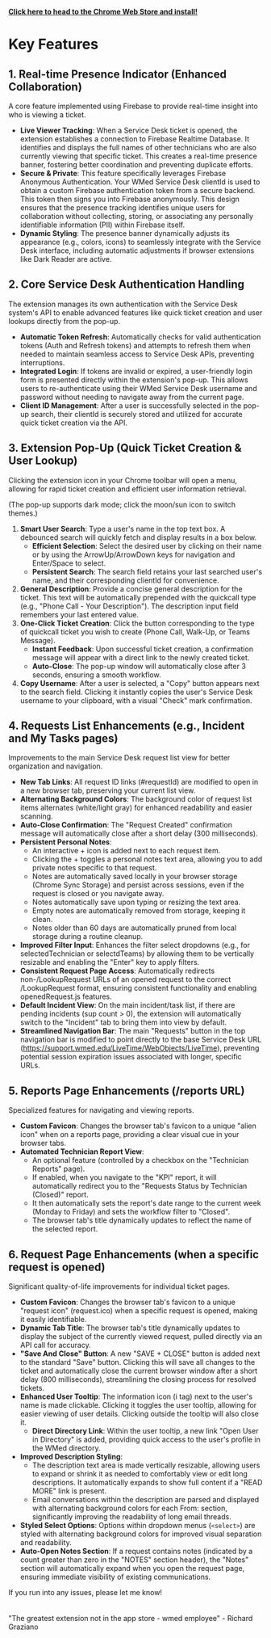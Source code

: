 **[Click here to head to the Chrome Web Store and install!](https://chromewebstore.google.com/detail/ngclhnocakhkdieeecnieijcponodabm?authuser=0&hl=en)**

# Key Features

## 1. Real-time Presence Indicator (Enhanced Collaboration)

A core feature implemented using Firebase to provide real-time insight into who is viewing a ticket.

-   **Live Viewer Tracking**: When a Service Desk ticket is opened, the extension establishes a connection to Firebase Realtime Database. It identifies and displays the full names of other technicians who are also currently viewing that specific ticket. This creates a real-time presence banner, fostering better coordination and preventing duplicate efforts.
-   **Secure & Private**: This feature specifically leverages Firebase Anonymous Authentication. Your WMed Service Desk clientId is used to obtain a custom Firebase authentication token from a secure backend. This token then signs you into Firebase anonymously. This design ensures that the presence tracking identifies unique users for collaboration without collecting, storing, or associating any personally identifiable information (PII) within Firebase itself.
-   **Dynamic Styling**: The presence banner dynamically adjusts its appearance (e.g., colors, icons) to seamlessly integrate with the Service Desk interface, including automatic adjustments if browser extensions like Dark Reader are active.

## 2. Core Service Desk Authentication Handling

The extension manages its own authentication with the Service Desk system's API to enable advanced features like quick ticket creation and user lookups directly from the pop-up.

-   **Automatic Token Refresh**: Automatically checks for valid authentication tokens (Auth and Refresh tokens) and attempts to refresh them when needed to maintain seamless access to Service Desk APIs, preventing interruptions.
-   **Integrated Login**: If tokens are invalid or expired, a user-friendly login form is presented directly within the extension's pop-up. This allows users to re-authenticate using their WMed Service Desk username and password without needing to navigate away from the current page.
-   **Client ID Management**: After a user is successfully selected in the pop-up search, their clientId is securely stored and utilized for accurate quick ticket creation via the API.

## 3. Extension Pop-Up (Quick Ticket Creation & User Lookup)

Clicking the extension icon in your Chrome toolbar will open a menu, allowing for rapid ticket creation and efficient user information retrieval.

(The pop-up supports dark mode; click the moon/sun icon to switch themes.)

1.  **Smart User Search**: Type a user's name in the top text box. A debounced search will quickly fetch and display results in a box below.
    -   **Efficient Selection**: Select the desired user by clicking on their name or by using the ArrowUp/ArrowDown keys for navigation and Enter/Space to select.
    -   **Persistent Search**: The search field retains your last searched user's name, and their corresponding clientId for convenience.
2.  **General Description**: Provide a concise general description for the ticket. This text will be automatically prepended with the quickcall type (e.g., "Phone Call - Your Description"). The description input field remembers your last entered value.
3.  **One-Click Ticket Creation**: Click the button corresponding to the type of quickcall ticket you wish to create (Phone Call, Walk-Up, or Teams Message).
    -   **Instant Feedback**: Upon successful ticket creation, a confirmation message will appear with a direct link to the newly created ticket.
    -   **Auto-Close**: The pop-up window will automatically close after 3 seconds, ensuring a smooth workflow.
4.  **Copy Username**: After a user is selected, a "Copy" button appears next to the search field. Clicking it instantly copies the user's Service Desk username to your clipboard, with a visual "Check" mark confirmation.

## 4. Requests List Enhancements (e.g., Incident and My Tasks pages)

Improvements to the main Service Desk request list view for better organization and navigation.

-   **New Tab Links**: All request ID links (\#requestId) are modified to open in a new browser tab, preserving your current list view.
-   **Alternating Background Colors**: The background color of request list items alternates (white/light gray) for enhanced readability and easier scanning.
-   **Auto-Close Confirmation**: The "Request Created" confirmation message will automatically close after a short delay (300 milliseconds).
-   **Persistent Personal Notes**:
    -   An interactive + icon is added next to each request item.
    -   Clicking the + toggles a personal notes text area, allowing you to add private notes specific to that request.
    -   Notes are automatically saved locally in your browser storage (Chrome Sync Storage) and persist across sessions, even if the request is closed or you navigate away.
    -   Notes automatically save upon typing or resizing the text area.
    -   Empty notes are automatically removed from storage, keeping it clean.
    -   Notes older than 60 days are automatically pruned from local storage during a routine cleanup.
-   **Improved Filter Input**: Enhances the filter select dropdowns (e.g., for selectedTechnician or selectdTeams) by allowing them to be vertically resizable and enabling the "Enter" key to apply filters.
-   **Consistent Request Page Access**: Automatically redirects non-/LookupRequest URLs of an opened request to the correct /LookupRequest format, ensuring consistent functionality and enabling openedRequest.js features.
-   **Default Incident View**: On the main incident/task list, if there are pending incidents (sup count > 0), the extension will automatically switch to the "Incident" tab to bring them into view by default.
-   **Streamlined Navigation Bar**: The main "Requests" button in the top navigation bar is modified to point directly to the base Service Desk URL (https://support.wmed.edu/LiveTime/WebObjects/LiveTime), preventing potential session expiration issues associated with longer, specific URLs.

## 5. Reports Page Enhancements (/reports URL)

Specialized features for navigating and viewing reports.

-   **Custom Favicon**: Changes the browser tab's favicon to a unique "alien icon" when on a reports page, providing a clear visual cue in your browser tabs.
-   **Automated Technician Report View**:
    -   An optional feature (controlled by a checkbox on the "Technician Reports" page).
    -   If enabled, when you navigate to the "KPI" report, it will automatically redirect you to the "Requests Status by Technician (Closed)" report.
    -   It then automatically sets the report's date range to the current week (Monday to Friday) and sets the workflow filter to "Closed".
    -   The browser tab's title dynamically updates to reflect the name of the selected report.

## 6. Request Page Enhancements (when a specific request is opened)

Significant quality-of-life improvements for individual ticket pages.

-   **Custom Favicon**: Changes the browser tab's favicon to a unique "request icon" (request.ico) when a specific request is opened, making it easily identifiable.
-   **Dynamic Tab Title**: The browser tab's title dynamically updates to display the subject of the currently viewed request, pulled directly via an API call for accuracy.
-   **"Save And Close" Button**: A new "SAVE + CLOSE" button is added next to the standard "Save" button. Clicking this will save all changes to the ticket and automatically close the current browser window after a short delay (800 milliseconds), streamlining the closing process for resolved tickets.
-   **Enhanced User Tooltip**: The information icon (i tag) next to the user's name is made clickable. Clicking it toggles the user tooltip, allowing for easier viewing of user details. Clicking outside the tooltip will also close it.
    -   **Direct Directory Link**: Within the user tooltip, a new link "Open User in Directory" is added, providing quick access to the user's profile in the WMed directory.
-   **Improved Description Styling**:
    -   The description text area is made vertically resizable, allowing users to expand or shrink it as needed to comfortably view or edit long descriptions. It automatically expands to show full content if a "READ MORE" link is present.
    -   Email conversations within the description are parsed and displayed with alternating background colors for each From: section, significantly improving the readability of long email threads.
-   **Styled Select Options**: Options within dropdown menus (`<select>`) are styled with alternating background colors for improved visual separation and readability.
-   **Auto-Open Notes Section**: If a request contains notes (indicated by a count greater than zero in the "NOTES" section header), the "Notes" section will automatically expand when you open the request page, ensuring immediate visibility of existing communications.

If you run into any issues, please let me know!
<br>
<br>
<br>
"The greatest extension not in the app store - wmed employee" - Richard Graziano

